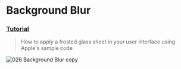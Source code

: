 # Background Blur
 ### [Tutorial](https://designcode.io/swiftui-handbook-background-blur)
> How to apply a frosted glass sheet in your user interface using Apple's sample code

![028  Background Blur copy](https://github.com/mrgsdev/DesignCode/assets/157994617/43fabce7-5dae-4950-bd75-65c090967a63)
